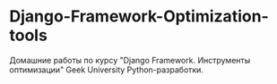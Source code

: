 # Django-Framework-Optimization-tools
Домашние работы по курсу "Django Framework. Инструменты оптимизации" Geek University Python-разработки.
